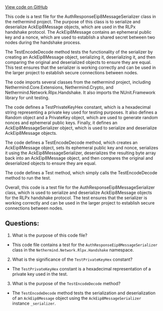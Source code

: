 [View code on GitHub](https://github.com/nethermindeth/nethermind/Nethermind.Network.Test/Rlpx/Handshake/AuthResponseEip8MessageSerializerTests.cs)

This code is a test file for the AuthResponseEip8MessageSerializer class in the nethermind project. The purpose of this class is to serialize and deserialize AckEip8Message objects, which are used in the RLPx handshake protocol. The AckEip8Message contains an ephemeral public key and a nonce, which are used to establish a shared secret between two nodes during the handshake process. 

The TestEncodeDecode method tests the functionality of the serializer by creating an AckEip8Message object, serializing it, deserializing it, and then comparing the original and deserialized objects to ensure they are equal. This test ensures that the serializer is working correctly and can be used in the larger project to establish secure connections between nodes.

The code imports several classes from the nethermind project, including Nethermind.Core.Extensions, Nethermind.Crypto, and Nethermind.Network.Rlpx.Handshake. It also imports the NUnit.Framework library for unit testing. 

The code defines a TestPrivateKeyHex constant, which is a hexadecimal string representing a private key used for testing purposes. It also defines a Random object and a PrivateKey object, which are used to generate random nonces and ephemeral public keys. Finally, it defines an AckEip8MessageSerializer object, which is used to serialize and deserialize AckEip8Message objects.

The code defines a TestEncodeDecode method, which creates an AckEip8Message object, sets its ephemeral public key and nonce, serializes it using the AckEip8MessageSerializer, deserializes the resulting byte array back into an AckEip8Message object, and then compares the original and deserialized objects to ensure they are equal. 

The code defines a Test method, which simply calls the TestEncodeDecode method to run the test. 

Overall, this code is a test file for the AuthResponseEip8MessageSerializer class, which is used to serialize and deserialize AckEip8Message objects for the RLPx handshake protocol. The test ensures that the serializer is working correctly and can be used in the larger project to establish secure connections between nodes.
## Questions: 
 1. What is the purpose of this code file?
- This code file contains a test for the `AuthResponseEip8MessageSerializer` class in the `Nethermind.Network.Rlpx.Handshake` namespace.

2. What is the significance of the `TestPrivateKeyHex` constant?
- The `TestPrivateKeyHex` constant is a hexadecimal representation of a private key used in the test.

3. What is the purpose of the `TestEncodeDecode` method?
- The `TestEncodeDecode` method tests the serialization and deserialization of an `AckEip8Message` object using the `AckEip8MessageSerializer` instance `_serializer`.